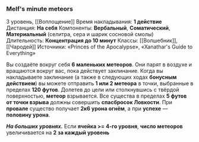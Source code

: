 ### Melf's minute meteors
3 уровень, [[Воплощение]]
Время накладывания: **1 действие**
Дистанция: **На себя**
Компоненты: **Вербальный**, **Соматический**, **Материальный** (селитра, сера и шарик сосновой смолы)
Длительность: **Концентрация до 10 минут**
Классы: [[Волшебник]], [[Чародей]]
Источники: «Princes of the Apocalypse», «Xanathar's Guide to Everything»

Вы создаёте вокруг себя **6 маленьких метеоров**. Они парят в воздухе и вращаются вокруг вас, пока действует заклинание. Когда вы накладываете заклинание (а также в следующих ходах **бонусным действием**) вы можете отправить **1 или 2 метеора** в точки, выбранные в пределах **120 футов**. Долетев до цели или столкнувшись с твёрдой поверхностью, **метеор** взрывается. Все существа в пределах **5 футов от точки взрыва** должны совершить **спасбросок Ловкости**. При **провале** существо получает **2к6 урона огнём**, а при **успехе** — **половину урона**.

**_На больших уровнях._** Если **ячейка >= 4-го уровня**, **число метеоров** увеличивается на **2 за каждый уровень**
